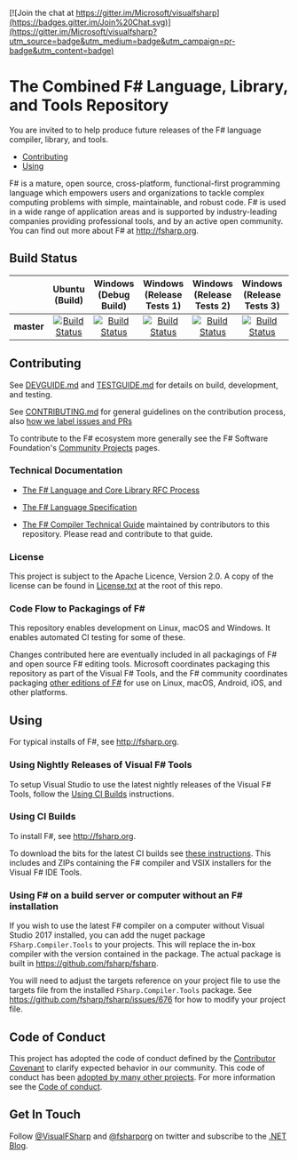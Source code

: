 
[![Join the chat at https://gitter.im/Microsoft/visualfsharp](https://badges.gitter.im/Join%20Chat.svg)](https://gitter.im/Microsoft/visualfsharp?utm_source=badge&utm_medium=badge&utm_campaign=pr-badge&utm_content=badge)

# The Combined F# Language, Library, and Tools Repository

You are invited to to help produce future releases of the F# language compiler, library, and tools.

* [Contributing](#contributing)
* [Using](#using)

F# is a mature, open source, cross-platform, functional-first programming language which empowers users and organizations to tackle complex computing problems with simple, maintainable, and robust code. F# is used in a wide range of application areas and is supported by industry-leading companies providing professional tools, and by an active open community. You can find out more about F# at http://fsharp.org.

## Build Status

|            | Ubuntu (Build) | Windows (Debug Build) | Windows (Release Tests 1) | Windows (Release Tests 2) | Windows  (Release Tests 3) | Windows (Release Tests 4) |
|:----------:|:----------------:|:----------------:|:------------------:|:-----------------------:|:---------------------:|:----------:|
|**master**  |[![Build Status](https://ci2.dot.net/buildStatus/icon?job=Microsoft_visualfsharp/master/release_ubuntu14.04)](https://ci2.dot.net/job/Microsoft_visualfsharp/job/master/job/release_ubuntu14.04/)|[![Build Status](https://ci2.dot.net/buildStatus/icon?job=Microsoft_visualfsharp/master/debug_windows_nt)](https://ci2.dot.net/job/Microsoft_visualfsharp/job/master/job/debug_windows_nt/)|[![Build Status](https://ci2.dot.net/buildStatus/icon?job=Microsoft_visualfsharp/master/release_ci_part1_windows_nt)](https://ci2.dot.net/job/Microsoft_visualfsharp/job/master/job/release_ci_part1_windows_nt/)|[![Build Status](https://ci2.dot.net/buildStatus/icon?job=Microsoft_visualfsharp/master/release_ci_part2_windows_nt)](https://ci2.dot.net/job/Microsoft_visualfsharp/job/master/job/release_ci_part2_windows_nt/)|[![Build Status](https://ci2.dot.net/buildStatus/icon?job=Microsoft_visualfsharp/master/release_ci_part3_windows_nt)](https://ci2.dot.net/job/Microsoft_visualfsharp/job/master/job/release_ci_part3_windows_nt/)|[![Build Status](https://ci2.dot.net/buildStatus/icon?job=Microsoft_visualfsharp/master/release_ci_part4_windows_nt)](https://ci2.dot.net/job/Microsoft_visualfsharp/job/master/job/release_ci_part4_windows_nt/)|

## Contributing

See [DEVGUIDE.md](DEVGUIDE.md) and [TESTGUIDE.md](TESTGUIDE.md) for details on build, development, and testing.

See [CONTRIBUTING.md](CONTRIBUTING.md) for general guidelines on the contribution process, also [how we label issues and PRs](https://github.com/dotnet/roslyn/wiki/Labels-used-for-issues)

To contribute to the F# ecosystem more generally see the F# Software Foundation's [Community Projects](http://fsharp.org/community/projects/) pages.


### Technical Documentation

* [The F# Language and Core Library RFC Process](http://fsharp.github.io/2016/09/26/fsharp-rfc-process.html)

* [The F# Language Specification](http://fsharp.org/specs/language-spec/)

* [The F# Compiler Technical Guide](http://fsharp.github.io/2015/09/29/fsharp-compiler-guide.html) 
  maintained by contributors to this repository.  Please read
  and contribute to that guide.

### License

This project is subject to the Apache Licence, Version 2.0. A copy of the license can be found in [License.txt](License.txt) at the root of this repo.


### Code Flow to Packagings of F#

This repository enables development on Linux, macOS and Windows.  It enables automated CI testing for some of these.

Changes contributed here are eventually included in all packagings of F# and open source F# editing tools. Microsoft coordinates packaging this repository as part of the Visual F# Tools, and the F# community coordinates packaging [other editions of F#](https://github.com/fsharp/fsharp/) for use on Linux, macOS, Android, iOS, and other platforms.



## Using

For typical installs of  F#, see http://fsharp.org.

### Using Nightly Releases of Visual F# Tools

To setup Visual Studio to use the latest nightly releases of the Visual F# Tools, follow the [Using CI Builds](https://github.com/Microsoft/visualfsharp/wiki/Using-CI-Builds) instructions.

### Using CI Builds

To install F#, see http://fsharp.org.

To download the bits for the latest CI builds see [these instructions](https://github.com/Microsoft/visualfsharp/wiki/Using-CI-Builds). This includes and ZIPs containing the F# compiler and VSIX installers for the Visual F# IDE Tools.

### Using F# on a build server or computer without an F# installation

If you wish to use the latest F# compiler on a computer without Visual Studio 2017 installed, you can add the nuget package ``FSharp.Compiler.Tools`` to your projects. This will replace the in-box compiler with the version contained in the package.
The actual package is built in https://github.com/fsharp/fsharp.

You will need to adjust the targets reference on your project file to use the targets file from the installed ``FSharp.Compiler.Tools`` package.
See https://github.com/fsharp/fsharp/issues/676 for how to modify your project file.



## Code of Conduct

This project has adopted the code of conduct defined by the [Contributor Covenant](http://contributor-covenant.org/) to clarify expected behavior in our community. This code of conduct has been [adopted by many other projects](http://contributor-covenant.org/adopters/). For more information see the [Code of conduct](https://github.com/Microsoft/visualfsharp/wiki/Code-of-Conduct).

## Get In Touch

Follow [@VisualFSharp](https://twitter.com/VisualFSharp) and [@fsharporg](https://twitter.com/fsharporg) on twitter and  subscribe to the [.NET Blog](https://blogs.msdn.microsoft.com/dotnet/).

